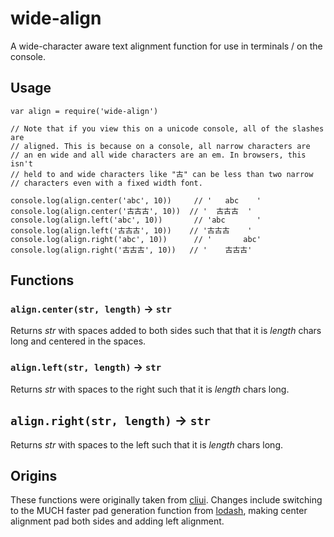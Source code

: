 # wide-align

A wide-character aware text alignment function for use in terminals / on the console.

## Usage

```text
var align = require('wide-align')

// Note that if you view this on a unicode console, all of the slashes are
// aligned. This is because on a console, all narrow characters are
// an en wide and all wide characters are an em. In browsers, this isn't
// held to and wide characters like "古" can be less than two narrow
// characters even with a fixed width font.

console.log(align.center('abc', 10))     // '   abc    '
console.log(align.center('古古古', 10))  // '  古古古  '
console.log(align.left('abc', 10))       // 'abc       '
console.log(align.left('古古古', 10))    // '古古古    '
console.log(align.right('abc', 10))      // '       abc'
console.log(align.right('古古古', 10))   // '    古古古'
```

## Functions

### `align.center(str, length)` → `str`

Returns _str_ with spaces added to both sides such that that it is _length_ chars long and centered in the spaces.

### `align.left(str, length)` → `str`

Returns _str_ with spaces to the right such that it is _length_ chars long.

## `align.right(str, length)` → `str`

Returns _str_ with spaces to the left such that it is _length_ chars long.

## Origins

These functions were originally taken from [cliui](https://npmjs.com/package/cliui). Changes include switching to the MUCH faster pad generation function from [lodash](https://npmjs.com/package/lodash), making center alignment pad both sides and adding left alignment.

